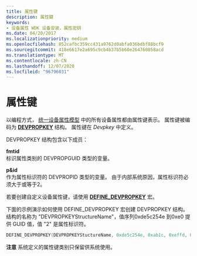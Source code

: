 ```yaml
---
title: 属性键
description: 属性键
keywords:
- 设备属性 WDK 设备安装，属性密钥
ms.date: 04/20/2017
ms.localizationpriority: medium
ms.openlocfilehash: 852cafbc359cc431a9762d0abfa036bdbf88bcf9
ms.sourcegitcommit: 418e6617e2a695c9cb4b37b5b60e264760858acd
ms.translationtype: MT
ms.contentlocale: zh-CN
ms.lasthandoff: 12/07/2020
ms.locfileid: "96796031"
---
```

# <a name="property-keys"></a>属性键


以编程方式， [统一设备属性模型](unified-device-property-model--windows-vista-and-later-.md) 中的所有设备属性都由属性键表示。 属性键被编码为 [**DEVPROPKEY**](./devpropkey.md) 结构。 属性键在 *Devpkey* 中定义。

DEVPROPKEY 结构包含以下成员：

<a href="" id="fmtid"></a>**fmtid**  
标识属性类别的 DEVPROPGUID 类型的变量。

<a href="" id="pid"></a>**p&id**  
作为属性标识符的 DEVPROPID 类型的变量。 由于内部系统原因，属性标识符必须大于或等于2。

若要创建自定义设备属性键，请使用 [**DEFINE_DEVPROPKEY**](./define-devpropkey.md) 宏。

下面的示例演示如何使用 DEFINE_DEVPROPKEY 宏创建 DEVPROPKEY 结构。 结构的名称为 "DEVPROPKEYStructureName"，值序列0xde5c254e 到0xe0 提供 GUID 值，值 "2" 是属性标识符。

```cpp
DEFINE_DEVPROPKEY(DEVPROPKEYStuctureName, 0xde5c254e, 0xab1c, 0xeffd, 0x80, 0x20, 0x67, 0xd1, 0x46, 0xa8, 0x50, 0xe0, 2)
```

**注意**   系统定义的属性键类别只保留供系统使用。

 

 

